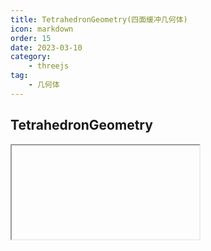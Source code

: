 ```yaml
---
title: TetrahedronGeometry(四面缓冲几何体)
icon: markdown
order: 15
date: 2023-03-10
category:
    - threejs
tag:
    - 几何体
---
```


## TetrahedronGeometry

<IFrame url="https://luotainxu-demo.netlify.app/#/threejs/geometry/tetrahedronGeometry"/>

## 构造器

### radius : Float

四面体的半径，默认值为1

### detail : Integer

默认值为0。将这个值设为一个大于0的数将会为它增加一些顶点，使其不再是一个四面体

## 属性

共有属性请参见其基类[PolyhedronGeometry](/threejs/几何体/多面缓冲几何体.md)

### .parameters : Object

一个包含着构造函数中每个参数的对象。在对象实例化之后，对该属性的任何修改都不会改变这个几何体

## 方法

共有方法请参见其基类[PolyhedronGeometry](/threejs/几何体/多面缓冲几何体.md)
